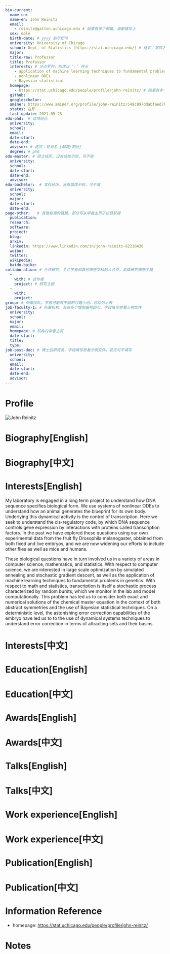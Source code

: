 ```yaml
---
bio-current:
  name-cn: 
  name-en: John Reinitz
  email: 
    - reinitz@galton.uchicago.edu # 如果有多个邮箱，请都填写上
  sex: male
  birth-date: # yyyy 到年即可
  university: University of Chicago 
  school: Dept, of Statistics [https://stat.uchicago.edu/] # 格式：学院名称[学院官网链接]
  major: 
  title-raw: Professor
  title: Professor
  interests: # 分点罗列，依次以 ‘-’ 开头
    - application of machine learning techniques to fundamental problems in genetics
    - nonlinear ODEs
    - Bayesian statistical
  homepage: 
    - https://stat.uchicago.edu/people/profile/john-reinitz/ # 如果有多个主页，请都填写上
  github: 
  googlescholar: 
  aminer: https://www.aminer.org/profile/john-reinitz/548c997ddabfaed7b5fa44bc
  status: 在职
  last-update: 2021-09-25
edu-phd:  # 读博经历
  university: 
  school: 
  email: 
  date-start: 
  date-end: 
  advisor: # 格式：导师名 [邮箱/网址]
  degree: # phd
edu-master: # 硕士经历，没有或找不到，可不填
  university: 
  school: 
  date-start: 
  date-end: 
  advisor:
edu-bachelor:  # 本科经历，没有或找不到，可不填
  university: 
  school: 
  major: 
  date-start: 
  date-end: 
page-other:   # 其他有用的链接，部分可从学者主页子栏目获得
  publication: 
  research: 
  software: 
  project: 
  blog: 
  arxiv: 
  linkedin: https://www.linkedin.com/in/john-reinitz-82210430
  weibo:
  twitter:
  wikipedia:
  baidu-baike:
collaboration: # 合作研究，关注学者和其他哪些学科的人合作，具体研究哪些主题
  - 
    with: # 合作者
    project: # 研究主题
  - 
    with: 
    project: 
group: # 所属团队，学者可能有不同的兴趣小组，可以列上去
job-faculty-1: # 所属机构，若有多个增加编号即可，字段填写参看示例文件
  university: 
  school: 
  major: 
  email: 
  homepage: # 机构内学者主页
  date-start: 
  title: 
  type: 
job-post-doc: # 博士后研究员，字段填写参看示例文件，若无可不填写
  university: 
  school: 
  email: 
  date-start: 
  date-end: 
  advisor: 
---
```


# Profile

![John Reinitz](https://d3qi0qp55mx5f5.cloudfront.net/stat/i/people/Faculty/Reinitz_John_600x600.jpg?mtime=1627659357)

# Biography[English]



# Biography[中文]

# Interests[English]

My laboratory is engaged in a long term project to understand how DNA sequence specifies biological form. We use systems of nonlinear ODEs to understand how an animal generates the blueprint for its own body. Underlying this dynamical activity is the control of transcription. Here we seek to understand the cis-regulatory code, by which DNA sequence controls gene expression by interactions with proteins called transcription factors. In the past we have explored these questions using our own experimental data from the fruit fly Drosophila melanogaster, obtained from both fixed and live embryos, and we are now widening our efforts to include other flies as well as mice and humans.

These biological questions have in turn involved us in a variety of areas in computer science, mathematics, and statistics. With respect to computer science, we are interested in large scale optimization by simulated annealing and stochastic gradient descent, as well as the application of machine learning techniques to fundamental problems in genetics. With respect to math and statistics, transcription is itself a stochastic process characterized by random bursts, which we monitor in the lab and model computationally. This problem has led us to consider both exact and numerical solutions of the chemical master equation in the context of both abstract symmetries and the use of Bayesian statistical techniques. On a deterministic level, the astonishing error correction capabilities of the embryo have led us to to the use of dynamical systems techniques to understand error correction in terms of attracting sets and their basins.

# Interests[中文]

# Education[English]

# Education[中文]

# Awards[English]

# Awards[中文]

# Talks[English]

# Talks[中文]

# Work experience[English]

# Work experience[中文]

# Publication[English]

# Publication[中文]

# Information Reference

- homepage: https://stat.uchicago.edu/people/profile/john-reinitz/

# Notes

